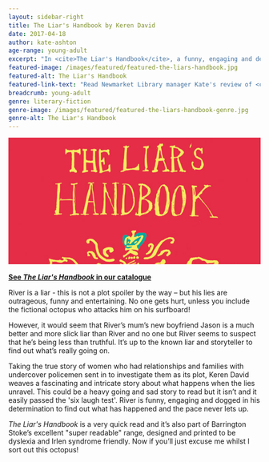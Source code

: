 ```yaml
---
layout: sidebar-right
title: The Liar's Handbook by Keren David
date: 2017-04-18
author: kate-ashton
age-range: young-adult
excerpt: "In <cite>The Liar's Handbook</cite>, a funny, engaging and determined character with a penchant for storytelling investigates his mum's new boyfriend's lies."
featured-image: /images/featured/featured-the-liars-handbook.jpg
featured-alt: The Liar's Handbook
featured-link-text: "Read Newmarket Library manager Kate's review of <cite>The Liar's Handbook</cite>, by Keren David."
breadcrumb: young-adult
genre: literary-fiction
genre-image: /images/featured/featured-the-liars-handbook-genre.jpg
genre-alt: The Liar's Handbook
---
```


![The Liar's Handbook](/images/featured/featured-the-liars-handbook.jpg)

**[See <cite>The Liar's Handbook</cite> in our catalogue](https://suffolk.spydus.co.uk/cgi-bin/spydus.exe/ENQ/OPAC/BIBENQ?BRN=2079960)**

River is a liar - this is not a plot spoiler by the way – but his lies are outrageous, funny and entertaining. No one gets hurt, unless you include the fictional octopus who attacks him on his surfboard!

However, it would seem that River’s mum’s new boyfriend Jason is a much better and more slick liar than River and no one but River seems to suspect that he’s being less than truthful. It’s up to the known liar and storyteller to find out what’s really going on.

Taking the true story of women who had relationships and families with undercover policemen sent in to investigate them as its plot, Keren David weaves a fascinating and intricate story about what happens when the lies unravel. This could be a heavy going and sad story to read but it isn’t and it easily passed the 'six laugh test'. River is funny, engaging and dogged in his determination to find out what has happened and the pace never lets up.

<cite>The Liar's Handbook</cite> is a very quick read and it’s also part of Barrington Stoke’s excellent "super readable" range, designed and printed to be dyslexia and Irlen syndrome friendly. Now if you’ll just excuse me whilst I sort out this octopus!
